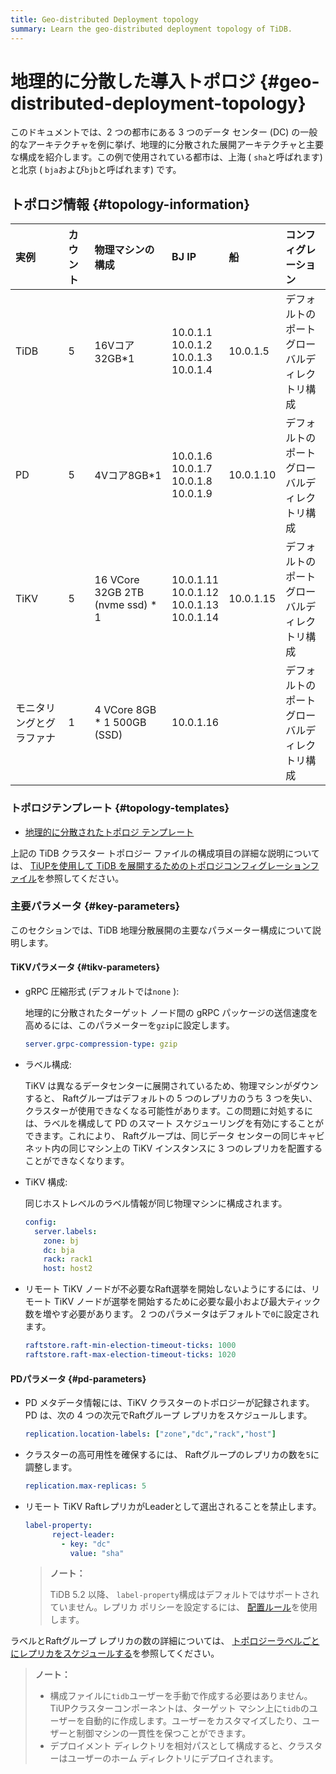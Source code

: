 ```yaml
---
title: Geo-distributed Deployment topology
summary: Learn the geo-distributed deployment topology of TiDB.
---
```


# 地理的に分散した導入トポロジ {#geo-distributed-deployment-topology}

このドキュメントでは、2 つの都市にある 3 つのデータ センター (DC) の一般的なアーキテクチャを例に挙げ、地理的に分散された展開アーキテクチャと主要な構成を紹介します。この例で使用されている都市は、上海 ( `sha`と呼ばれます) と北京 ( `bja`および`bjb`と呼ばれます) です。

## トポロジ情報 {#topology-information}

| 実例           | カウント | 物理マシンの構成                         | BJ IP                                                  | 船         | コンフィグレーション                  |
| :----------- | :--- | :------------------------------- | :----------------------------------------------------- | :-------- | :-------------------------- |
| TiDB         | 5    | 16Vコア 32GB*1                     | 10.0.1.1<br/> 10.0.1.2<br/> 10.0.1.3<br/> 10.0.1.4     | 10.0.1.5  | デフォルトのポート<br/>グローバルディレクトリ構成 |
| PD           | 5    | 4Vコア8GB*1                        | 10.0.1.6<br/> 10.0.1.7<br/> 10.0.1.8<br/> 10.0.1.9     | 10.0.1.10 | デフォルトのポート<br/>グローバルディレクトリ構成 |
| TiKV         | 5    | 16 VCore 32GB 2TB (nvme ssd) * 1 | 10.0.1.11<br/> 10.0.1.12<br/> 10.0.1.13<br/> 10.0.1.14 | 10.0.1.15 | デフォルトのポート<br/>グローバルディレクトリ構成 |
| モニタリングとグラファナ | 1    | 4 VCore 8GB * 1 500GB (SSD)      | 10.0.1.16                                              |           | デフォルトのポート<br/>グローバルディレクトリ構成 |

### トポロジテンプレート {#topology-templates}

-   [<a href="https://github.com/pingcap/docs/blob/master/config-templates/geo-redundancy-deployment.yaml">地理的に分散されたトポロジ テンプレート</a>](https://github.com/pingcap/docs/blob/master/config-templates/geo-redundancy-deployment.yaml)

上記の TiDB クラスター トポロジー ファイルの構成項目の詳細な説明については、 [<a href="/tiup/tiup-cluster-topology-reference.md">TiUPを使用して TiDB を展開するためのトポロジコンフィグレーションファイル</a>](/tiup/tiup-cluster-topology-reference.md)を参照してください。

### 主要パラメータ {#key-parameters}

このセクションでは、TiDB 地理分散展開の主要なパラメーター構成について説明します。

#### TiKVパラメータ {#tikv-parameters}

-   gRPC 圧縮形式 (デフォルトでは`none` ):

    地理的に分散されたターゲット ノード間の gRPC パッケージの送信速度を高めるには、このパラメーターを`gzip`に設定します。

    ```yaml
    server.grpc-compression-type: gzip
    ```

-   ラベル構成:

    TiKV は異なるデータセンターに展開されているため、物理マシンがダウンすると、 Raftグループはデフォルトの 5 つのレプリカのうち 3 つを失い、クラスターが使用できなくなる可能性があります。この問題に対処するには、ラベルを構成して PD のスマート スケジューリングを有効にすることができます。これにより、 Raftグループは、同じデータ センターの同じキャビネット内の同じマシン上の TiKV インスタンスに 3 つのレプリカを配置することができなくなります。

-   TiKV 構成:

    同じホストレベルのラベル情報が同じ物理マシンに構成されます。

    ```yaml
    config:
      server.labels:
        zone: bj
        dc: bja
        rack: rack1
        host: host2
    ```

-   リモート TiKV ノードが不必要なRaft選挙を開始しないようにするには、リモート TiKV ノードが選挙を開始するために必要な最小および最大ティック数を増やす必要があります。 2 つのパラメータはデフォルトで`0`に設定されます。

    ```yaml
    raftstore.raft-min-election-timeout-ticks: 1000
    raftstore.raft-max-election-timeout-ticks: 1020
    ```

#### PDパラメータ {#pd-parameters}

-   PD メタデータ情報には、TiKV クラスターのトポロジーが記録されます。 PD は、次の 4 つの次元でRaftグループ レプリカをスケジュールします。

    ```yaml
    replication.location-labels: ["zone","dc","rack","host"]
    ```

-   クラスターの高可用性を確保するには、 Raftグループのレプリカの数を`5`に調整します。

    ```yaml
    replication.max-replicas: 5
    ```

-   リモート TiKV RaftレプリカがLeaderとして選出されることを禁止します。

    ```yaml
    label-property:
          reject-leader:
            - key: "dc"
              value: "sha"
    ```

    > **ノート：**
    >
    > TiDB 5.2 以降、 `label-property`構成はデフォルトではサポートされていません。レプリカ ポリシーを設定するには、 [<a href="/configure-placement-rules.md">配置ルール</a>](/configure-placement-rules.md)を使用します。

ラベルとRaftグループ レプリカの数の詳細については、 [<a href="/schedule-replicas-by-topology-labels.md">トポロジーラベルごとにレプリカをスケジュールする</a>](/schedule-replicas-by-topology-labels.md)を参照してください。

> **ノート：**
>
> -   構成ファイルに`tidb`ユーザーを手動で作成する必要はありません。 TiUPクラスターコンポーネントは、ターゲット マシン上に`tidb`のユーザーを自動的に作成します。ユーザーをカスタマイズしたり、ユーザーと制御マシンの一貫性を保つことができます。
> -   デプロイメント ディレクトリを相対パスとして構成すると、クラスターはユーザーのホーム ディレクトリにデプロイされます。
